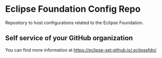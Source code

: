 # Eclipse Foundation Config Repo

Repository to host configurations related to the Eclipse Foundation.

## Self service of your GitHub organization

You can find more information at <https://eclipse-set.github.io/.eclipsefdn/>.
